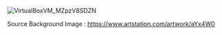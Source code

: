 ![VirtualBoxVM_MZpzV8SDZN](https://github.com/user-attachments/assets/750a79e8-fb96-4f5a-bf98-80c5e637fd7a)

Source Background Image : https://www.artstation.com/artwork/aYx4W0
